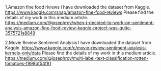 
1.Amazon fine food riviews
 I have downloaded the dataset from Kaggle. 
 https://www.kaggle.com/snap/amazon-fine-food-reviews
Please find the details of my work in this medium article. 
https://medium.com/@josephroy/when-i-decided-to-work-on-sentiment-analysis-amazon-fine-food-review-kaggle-project-was-quite-3575721a8849


2.Movie Review Sentiment Analysis
I have downloaded the dataset from Kaggle. 
https://www.kaggle.com/c/movie-review-sentiment-analysis-kernels-only/data
Please find the details of my work in this medium article.
https://medium.com/@josephroy/multi-label-text-classification-rotten-tomatoes-f998bf54f81

